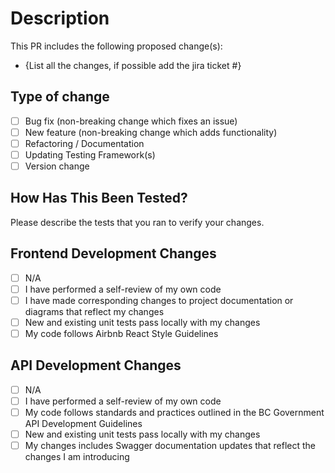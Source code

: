 # Description

This PR includes the following proposed change(s):

- {List all the changes, if possible add the jira ticket #}

## Type of change

- [ ] Bug fix (non-breaking change which fixes an issue)
- [ ] New feature (non-breaking change which adds functionality)
- [ ] Refactoring / Documentation
- [ ] Updating Testing Framework(s)
- [ ] Version change

## How Has This Been Tested?

Please describe the tests that you ran to verify your changes.

## Frontend Development Changes
- [ ] N/A
- [ ] I have performed a self-review of my own code
- [ ] I have made corresponding changes to project documentation or diagrams that reflect my changes
- [ ] New and existing unit tests pass locally with my changes
- [ ] My code follows Airbnb React Style Guidelines

## API Development Changes
- [ ] N/A
- [ ] I have performed a self-review of my own code
- [ ] My code follows standards and practices outlined in the BC Government API Development Guidelines
- [ ] New and existing unit tests pass locally with my changes
- [ ] My changes includes Swagger documentation updates that reflect the changes I am introducing